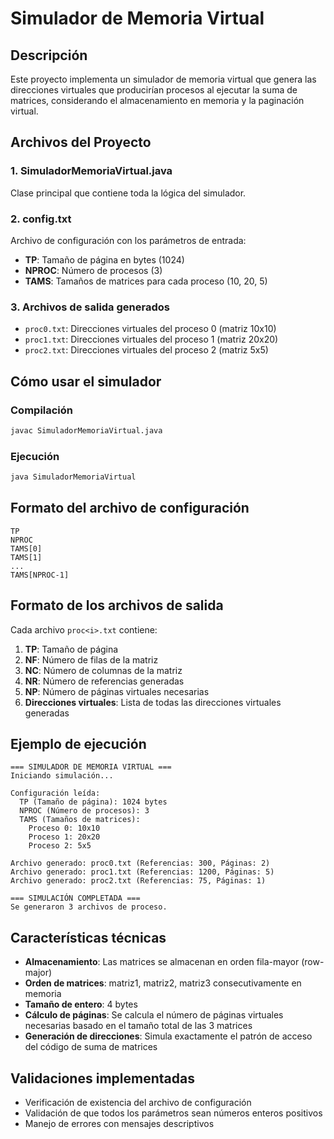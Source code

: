 # Simulador de Memoria Virtual

## Descripción
Este proyecto implementa un simulador de memoria virtual que genera las direcciones virtuales que producirían procesos al ejecutar la suma de matrices, considerando el almacenamiento en memoria y la paginación virtual.

## Archivos del Proyecto

### 1. SimuladorMemoriaVirtual.java
Clase principal que contiene toda la lógica del simulador.

### 2. config.txt
Archivo de configuración con los parámetros de entrada:
- **TP**: Tamaño de página en bytes (1024)
- **NPROC**: Número de procesos (3)
- **TAMS**: Tamaños de matrices para cada proceso (10, 20, 5)

### 3. Archivos de salida generados
- `proc0.txt`: Direcciones virtuales del proceso 0 (matriz 10x10)
- `proc1.txt`: Direcciones virtuales del proceso 1 (matriz 20x20)
- `proc2.txt`: Direcciones virtuales del proceso 2 (matriz 5x5)

## Cómo usar el simulador

### Compilación
```bash
javac SimuladorMemoriaVirtual.java
```

### Ejecución
```bash
java SimuladorMemoriaVirtual
```

## Formato del archivo de configuración
```
TP
NPROC
TAMS[0]
TAMS[1]
...
TAMS[NPROC-1]
```

## Formato de los archivos de salida
Cada archivo `proc<i>.txt` contiene:
1. **TP**: Tamaño de página
2. **NF**: Número de filas de la matriz
3. **NC**: Número de columnas de la matriz
4. **NR**: Número de referencias generadas
5. **NP**: Número de páginas virtuales necesarias
6. **Direcciones virtuales**: Lista de todas las direcciones virtuales generadas

## Ejemplo de ejecución
```
=== SIMULADOR DE MEMORIA VIRTUAL ===
Iniciando simulación...

Configuración leída:
  TP (Tamaño de página): 1024 bytes
  NPROC (Número de procesos): 3
  TAMS (Tamaños de matrices):
    Proceso 0: 10x10
    Proceso 1: 20x20
    Proceso 2: 5x5

Archivo generado: proc0.txt (Referencias: 300, Páginas: 2)
Archivo generado: proc1.txt (Referencias: 1200, Páginas: 5)
Archivo generado: proc2.txt (Referencias: 75, Páginas: 1)

=== SIMULACIÓN COMPLETADA ===
Se generaron 3 archivos de proceso.
```

## Características técnicas

- **Almacenamiento**: Las matrices se almacenan en orden fila-mayor (row-major)
- **Orden de matrices**: matriz1, matriz2, matriz3 consecutivamente en memoria
- **Tamaño de entero**: 4 bytes
- **Cálculo de páginas**: Se calcula el número de páginas virtuales necesarias basado en el tamaño total de las 3 matrices
- **Generación de direcciones**: Simula exactamente el patrón de acceso del código de suma de matrices

## Validaciones implementadas
- Verificación de existencia del archivo de configuración
- Validación de que todos los parámetros sean números enteros positivos
- Manejo de errores con mensajes descriptivos

